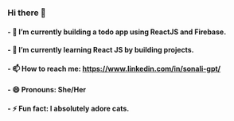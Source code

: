 ### Hi there 👋
#### - 🔭 I’m currently building a todo app using ReactJS and Firebase.
#### - 🌱 I’m currently learning React JS by building projects.
#### - 📫 How to reach me: https://www.linkedin.com/in/sonali-gpt/
#### - 😄 Pronouns: She/Her
#### - ⚡ Fun fact: I absolutely adore cats.
